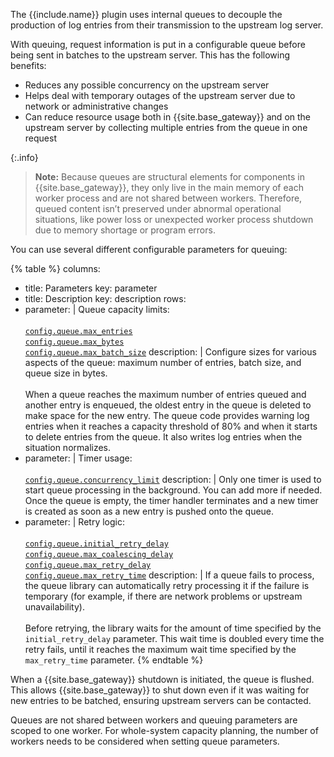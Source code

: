 
The {{include.name}} plugin uses internal queues to decouple the production of log entries from their transmission to the upstream log server.

With queuing, request information is put in a configurable queue before being sent in batches to the upstream server. 
This has the following benefits:

* Reduces any possible concurrency on the upstream server
* Helps deal with temporary outages of the upstream server due to network or administrative changes
* Can reduce resource usage both in {{site.base_gateway}} and on the upstream server by collecting multiple entries from the queue in one request

{:.info}
> **Note:** Because queues are structural elements for components in {{site.base_gateway}}, 
they only live in the main memory of each worker process and are not shared between workers.
Therefore, queued content isn’t preserved under abnormal operational situations, 
like power loss or unexpected worker process shutdown due to memory shortage or program errors.

You can use several different configurable parameters for queuing:

{% table %}
columns:
  - title: Parameters
    key: parameter
  - title: Description
    key: description
rows:
  - parameter: |
      Queue capacity limits:
      <br><br>
      [`config.queue.max_entries`](./reference/#schema--config-queue-max-entries)
      <br>
      [`config.queue.max_bytes`](./reference/#schema--config-queue-max-bytes)
      <br>
      [`config.queue.max_batch_size`](./reference/#schema--config-queue-max-batch-size)
    description: |
      Configure sizes for various aspects of the queue: maximum number of entries, batch size, and queue size in bytes.
      <br><br>
      When a queue reaches the maximum number of entries queued and another entry is enqueued, the oldest entry in the queue is deleted to make space for the new entry. 
      The queue code provides warning log entries when it reaches a capacity threshold of 80% and when it starts to delete entries from the queue. 
      It also writes log entries when the situation normalizes.
  - parameter: |
      Timer usage:
      <br><br>
      [`config.queue.concurrency_limit`](./reference/#schema--config-queue-concurrency-limit)
    description: |
      Only one timer is used to start queue processing in the background. You can add more if needed.
      Once the queue is empty, the timer handler terminates and a new timer is created as soon as a new entry is pushed onto the queue.
  - parameter: |
      Retry logic:
      <br><br>
      [`config.queue.initial_retry_delay`](./reference/#schema--config-queue-initial-retry-delay)
      <br>
      [`config.queue.max_coalescing_delay`](./reference/#schema--config-queue-max-entries)
      <br>
      [`config.queue.max_retry_delay`](./reference/#schema--config-queue-coalescing-delay)
      <br>
      [`config.queue.max_retry_time`](./reference/#schema--config-queue-max-retry-time)
    description: |
      If a queue fails to process, the queue library can automatically retry processing it if the failure is temporary 
      (for example, if there are network problems or upstream unavailability). 
      <br><br>
      Before retrying, the library waits for the amount of time specified by the `initial_retry_delay` parameter. 
      This wait time is doubled every time the retry fails, until it reaches the maximum wait time specified by the `max_retry_time` parameter.
{% endtable %}

When a {{site.base_gateway}} shutdown is initiated, the queue is flushed. 
This allows {{site.base_gateway}} to shut down even if it was waiting for new entries to be batched, 
ensuring upstream servers can be contacted.

Queues are not shared between workers and queuing parameters are scoped to one worker. 
For whole-system capacity planning, the number of workers needs to be considered when setting queue parameters.